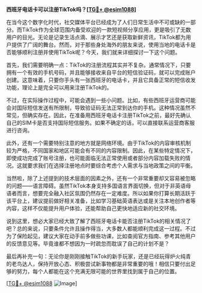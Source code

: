 **西班牙电话卡可以注册TikTok吗？[[TG💪+ @esim1088](https://t.me/s/esim1088)]**

在当今这个数字化时代，社交媒体平台已经成为了人们日常生活中不可或缺的一部分。而TikTok作为全球范围内备受欢迎的一款短视频分享应用，更是吸引了无数用户的目光。无论是记录生活点滴、展示才艺还是获取新鲜资讯，TikTok都为用户提供了广阔的舞台。然而，对于那些身处海外的朋友来说，使用当地的电话卡是否能够顺利注册并使用TikTok呢？今天，我们就来详细探讨一下这个问题。

首先，我们需要明确一点：TikTok的注册流程其实并不复杂。通常情况下，只要拥有一个有效的手机号码，并且能够接收来自平台的短信验证码，就可以完成账户创建。这意味着，只要你手头有一张西班牙的电话卡，并且它具备正常的短信收发功能，理论上是完全可以用来注册TikTok的。

不过，在实际操作过程中，可能会遇到一些小问题。比如，有些西班牙运营商可能会对国际短信发送有所限制，导致验证码无法正常到达你的手机。这种情况虽然不常见，但确实存在。因此，在准备用西班牙电话卡注册TikTok之前，最好先确认自己的SIM卡是否支持国际短信服务。如果不确定的话，可以直接联系运营商客服进行咨询。

此外，还有一个需要特别注意的地方就是网络环境。由于TikTok的内容审核机制较为严格，不同国家和地区可能会有不同的内容限制。因此，在某些特定情况下，即使成功完成了账号注册，也可能面临无法正常使用或者部分内容加载失败的情况。这就要求我们在选择注册地点时要综合考虑个人需求与当地政策之间的平衡。

当然啦，除了上述提到的技术层面的因素之外，还有一个非常重要却又容易被忽略的问题——语言障碍。虽然TikTok本身支持多国语言界面切换，但对于非英语母语者而言，想要完全融入社区氛围仍然存在一定难度。所以如果你打算长期活跃于该平台上，建议提前做好相关准备，比如学习基础英语表达或是关注本地创作者等内容，这样不仅能提升用户体验，还能帮助自己更快地适应新的社交环境。

说到这里，想必大家已经大致了解了西班牙电话卡能否注册TikTok的相关情况了吧？总的来说，只要条件允许且操作得当，大多数人都能顺利完成这一过程。不过为了保险起见，建议大家在动手前多做些功课，比如查阅官方指南、参考其他用户的反馈意见等。毕竟谁都不想因为一时疏忽而耽误了自己的计划不是？

最后再补充一句：无论你是刚刚接触TikTok的新手玩家，还是已经玩得炉火纯青的老鸟达人，保持开放心态、积极尝试新事物都是非常重要的哦！相信只要付出足够的努力，每个人都能在这个充满无限可能的世界里找到属于自己的位置。

[[TG💪+ @esim1088](https://t.me/s/esim1088) ![Image](https://i.postimg.cc/4NQfJmqS/Snipaste-2025-05-13-00-14-12.png)]